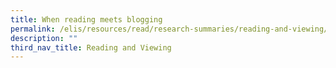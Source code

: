 ```yaml
---
title: When reading meets blogging
permalink: /elis/resources/read/research-summaries/reading-and-viewing/when-reading-meets-blogging/
description: ""
third_nav_title: Reading and Viewing
---
```


